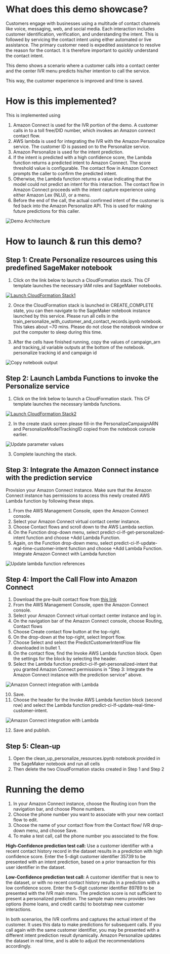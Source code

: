 # What does this demo showcase?
Customers engage with businesses using a multitude of contact channels like voice, messaging, web, and social media. Each interaction includes customer identification, verification, and understanding the intent. This is followed by servicing the contact intent using either automated or live assistance. The primary customer need is expedited assistance to resolve the reason for the contact. It is therefore important to quickly understand the contact intent.

This demo shows a scenario where a customer calls into a contact center and the center IVR menu predicts his/her intention to call the service. 

This way, the customer experience is improved and time is saved. 


# How is this implemented?
This is implemented using

1. Amazon Connect is used for the IVR portion of the demo. A customer calls in to a toll free/DID number, which invokes an Amazon connect contact flow.
2. AWS lambda is used for integrating the IVR with the Amazon Personalize service. The customer ID is passed on to the Personalize service. 
3. Amazon Personalize is used for the intent prediction. 
4. If the intent is predicted with a high confidence score, the Lambda function returns a predicted intent to Amazon Connect. The score threshold value is configurable. The contact flow in Amazon Connect prompts the caller to confirm the predicted intent.
5. Otherwise, the Lambda function returns a value indicating that the model could not predict an intent for this interaction. The contact flow in Amazon Connect proceeds with the intent capture experience using either Amazon Lex (NLU), or a menu.
6. Before the end of the call, the actual confirmed intent of the customer is fed back into the Amazon Personalize API. This is used for making future predictions for this caller. 

![Demo Architecture](images/predict_ci_image_architecture.png)

# How to launch & run this demo?

## Step 1: Create Personalize resources using this predefined SageMaker notebook
1. Click on the link below to launch a CloudFormation stack.  This CF template launches the necessary IAM roles and SageMaker notebooks.

[![Launch CloudFormation Stack1](images/cloudformation-launch-stack-1.png)](https://console.aws.amazon.com/cloudformation/home?region=us-east-1#/stacks/create/review?templateURL=https://aconnect-proserve-blogs.s3.amazonaws.com/PredictCustomerIntent/personalize-training-notebook.yaml&stackName=predict-ci-nb&param_ResourceBucket=aconnect-proserve-blogs&param_PersonalizeResourceBucketRelativePath=PredictCustomerIntent/personalize/sourcecode.zip)
 
2. Once the CloudFormation stack is launched in CREATE_COMPLETE state, you can then navigate to the SageMaker notebook instance launched by this service.  Please run all cells in the train_personalize_with_customer_and_contact_records.ipynb notebook.  This takes about ~70 mins. Please do not close the notebook window or put the computer to sleep during this time.
 
3. After the cells have finished running, copy the values of campaign_arn and tracking_id variable outputs at the bottom of the notebook. 
personalize tracking id and campaign id

![Copy notebook output](images/predict_ci_image_09.png)

## Step 2: Launch Lambda Functions to invoke the Personalize service
1. Click on the link below to launch a CloudFormation stack.  This CF template launches the necessary lambda functions.

[![Launch CloudFormation Stack2](images/cloudformation-launch-stack-2.png)](https://console.aws.amazon.com/cloudformation/home?region=us-east-1#/stacks/create/review?templateURL=https://aconnect-proserve-blogs.s3.amazonaws.com/PredictCustomerIntent/wrapper-lambda-functions.yaml&stackName=predict-ci-lf&param_ResourceBucket=aconnect-proserve-blogs&param_ResourceBucketKeyForUpdateEventLambdaFunction=PredictCustomerIntent/lambda/ccblog-update-real-time-customer-interactions-38d9b958-b7c9-4064-af7f-ddb06ced614b.zip&param_ResourceBucketKeyForGetRecommentationLambdaFunction=PredictCustomerIntent/lambda/ccblog-get-personalized-intent-d041341f-50b2-4017-8dee-3a885af2b0b9.zip&param_PersonalizeRegion=us-east-1&param_PredictionConfidenceScoreHighThreshold=0.8&param_PredictionConfidenceScoreLowThreshold=0.6&param_PersonalizeCampaignARN=Fill_this_in&param_PersonalizeModelTrackingID=Fill_this_in)
 
2. In the create stack screen please fill-in the PersonalizeCampaignARN and PersonalizeModelTrackingID copied from the notebook console earlier.

![Update parameter values](images/predict_ci_image_10.png)
 
3. Complete launching the stack. 

## Step 3: Integrate the Amazon Connect instance with the prediction service
Provision your Amazon Connect instance.  Make sure that the Amazon Connect instance has permissions to access this newly created AWS Lambda
function by following these steps.

1. From the AWS Management Console, open the Amazon Connect console.
2. Select your Amazon Connect virtual contact center instance.
3. Choose Contact flows and scroll down to the AWS Lambda section.
4. On the Function drop-down menu, select predict-ci-lf-get-personalized-intent function and choose +Add Lambda Function.
5. Again, on the Function drop-down menu, select predict-ci-lf-update-real-time-customer-intent function and choose +Add Lambda Function.
Integrate Amazon Connect with Lambda function

![Update lambda function references](images/predict_ci_image_21.png)

## Step 4: Import the Call Flow into Amazon Connect

1. Download the pre-built contact flow from [this link](https://aconnect-proserve-blogs.s3.amazonaws.com/PredictCustomerIntent/PredictCustomerIntentFlow)
2. From the AWS Management Console, open the Amazon Connect console.
3. Select your Amazon Connect virtual contact center instance and log in.
4. On the navigation bar of the Amazon Connect console, choose Routing, Contact flows
5. Choose Create contact flow button at the top-right.
6. On the drop-down at the top-right, select Import flow.
7. Choose Select and select the PredictCustomerIntentFlow file downloaded in bullet 1.
8. On the contact flow, find the Invoke AWS Lambda function block. Open the settings for the block by selecting the header.
9. Select the Lambda function predict-ci-lf-get-personalized-intent that you granted Amazon Connect permissions in "Step 3: Integrate the Amazon Connect instance with the prediction service" above.  

![Amazon Connect integration with Lambda](images/predict_ci_image_18.png)
 
10. Save. 
11. Choose the header for the Invoke AWS Lambda function block (second row) and select the Lambda function predict-ci-lf-update-real-time-customer-intent.

![Amazon Connect integration with Lambda](images/predict_ci_image_19.png)
 
12. Save and publish.

## Step 5: Clean-up
1. Open the clean_up_personalize_resources.ipynb notebook provided in the SageMaker notebook and run all cells
2. Then delete the two CloudFormation stacks created in Step 1 and Step 2

# Running the demo
1. In your Amazon Connect instance, choose the Routing icon from the navigation bar, and choose Phone numbers.
2. Choose the phone number you want to associate with your new contact flow to edit.
3. Choose the name of your contact flow from the Contact flow/ IVR drop-down menu, and choose Save.
4. To make a test call, call the phone number you associated to the flow.

**High-Confidence prediction test call:** Use a customer identifier with a recent contact history record in the dataset results in a prediction with high confidence score. Enter the 5-digit customer identifier 35739 to be presented with an intent prediction, based on a prior transaction for this user identifier in the dataset.

**Low-Confidence prediction test call:** A customer identifier that is new to the dataset, or with no recent contact history results in a prediction with a low confidence score. Enter the 5-digit customer identifier 89789 to be presented with the IVR main menu. The prediction score is not sufficient to present a personalized prediction. The sample main menu provides two options (home loans, and credit cards) to bootstrap new customer interactions.

In both scenarios, the IVR confirms and captures the actual intent of the customer. It uses this data to make predictions for subsequent calls. If you call again with the same customer identifier, you may be presented with a different intent prediction result dynamically. Amazon Personalize updates the dataset in real time, and is able to adjust the recommendations accordingly.
